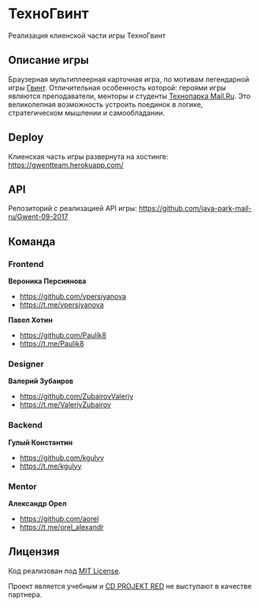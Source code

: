 # ТехноГвинт

Реализация клиенской части игры ТехноГвинт

## Описание игры

Браузерная мультиплеерная карточная игра, по мотивам легендарной игры [Гвинт](https://www.playgwent.com).
Отличительная особенность которой: героями игры являются преподаватели, менторы и студенты [Технопарка Mail.Ru](https://park.mail.ru).
Это великолепная возможность устроить поединок в логике, стратегическом мышлении и самообладании.

## Deploy

Клиенская часть игры развернута на хостинге: <https://gwentteam.herokuapp.com/>

## API

Репозиторий c реализацией API игры: <https://github.com/java-park-mail-ru/Gwent-09-2017>

## Команда

### Frontend

**Вероника Персиянова**

* <https://github.com/vpersiyanova>
* <https://t.me/vpersiyanova>

**Павел Хотин**

* <https://github.com/Paulik8>
* <https://t.me/Paulik8>

### Designer

**Валерий Зубаиров**

* <https://github.com/ZubairovValeriy>
* <https://t.me/ValeriyZubairov>

### Backend

**Гулый Константин**

* <https://github.com/kgulyy>
* <https://t.me/kgulyy>

### Mentor

**Александр Орел**

* <https://github.com/aorel>
* <https://t.me/orel_alexandr>

## Лицензия

Код реализован под [MIT License](LICENSE.md).

Проект является учебным и [CD PROJEKT RED](http://en.cdprojektred.com/) не выступают в качестве партнера.
